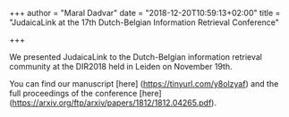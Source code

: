+++
author = "Maral Dadvar"
date = "2018-12-20T10:59:13+02:00"
title = "JudaicaLink at the 17th Dutch-Belgian Information Retrieval Conference"

+++

We presented JudaicaLink to the Dutch-Belgian information retrieval community at the DIR2018 held in Leiden on November 19th. 

You can find our manuscript [here] (https://tinyurl.com/y8olzyaf) and the full proceedings of the conference [here] (https://arxiv.org/ftp/arxiv/papers/1812/1812.04265.pdf). 

